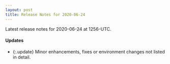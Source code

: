 ```yaml
---
layout: post
title: Release Notes for 2020-06-24
---
```


Latest release notes for 2020-06-24 at 1256-UTC.

<div class='updates' markdown='1'>

#### Updates

- {:.update} Minor enhancements, fixes or environment changes not listed in detail.

</div>


